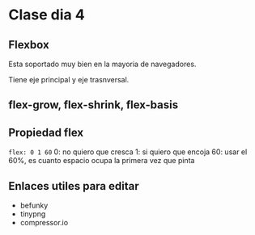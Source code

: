 # Clase dia 4

## Flexbox

Esta soportado muy bien en la mayoria de navegadores.

Tiene eje principal y eje trasnversal.

## flex-grow, flex-shrink, flex-basis

## Propiedad flex
`flex: 0 1 60`
0: no quiero que cresca
1: si quiero que encoja
60: usar el 60%, es cuanto espacio ocupa la primera vez que pinta

## Enlaces utiles para editar

- befunky
- tinypng
- compressor.io